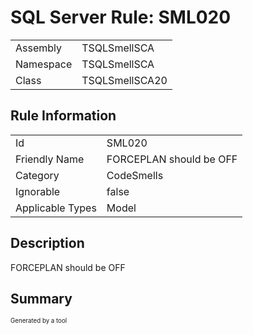 ﻿# SQL Server Rule: SML020
  
|    |    |
|----|----|
| Assembly | TSQLSmellSCA |
| Namespace | TSQLSmellSCA |
| Class | TSQLSmellSCA20 |
  
## Rule Information
  
|    |    |
|----|----|
| Id | SML020 |
| Friendly Name | FORCEPLAN should be OFF |
| Category | CodeSmells |
| Ignorable | false |
| Applicable Types | Model  |
  
## Description
  
FORCEPLAN should be OFF
  
## Summary
  

  
<sub><sup>Generated by a tool</sup></sub>
